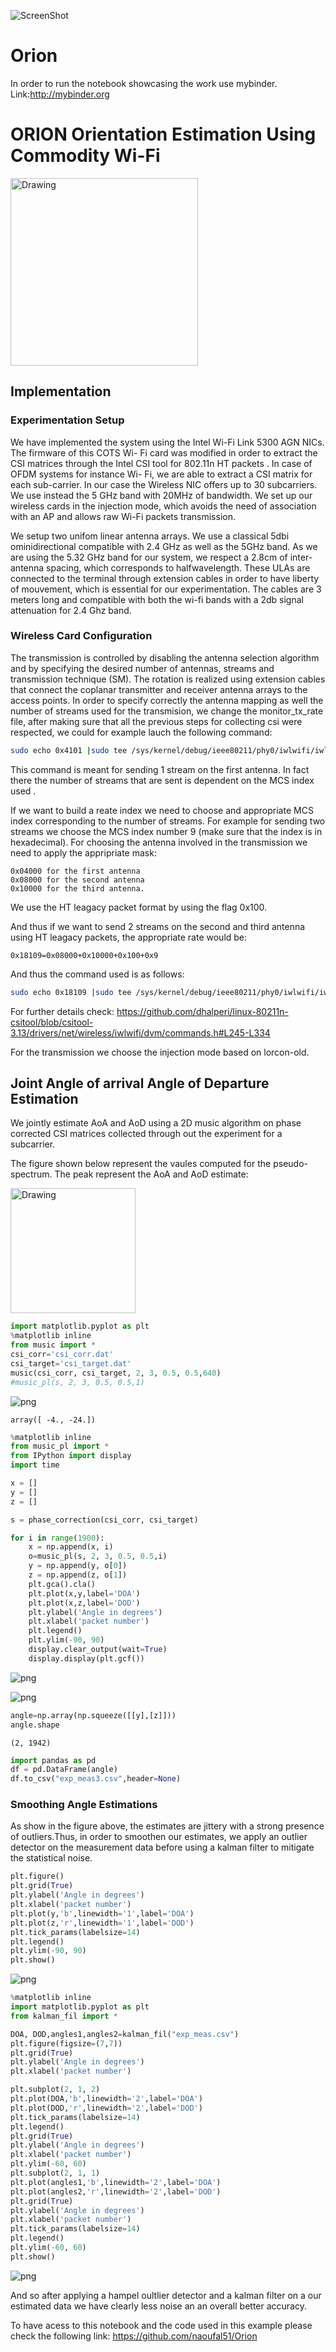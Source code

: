![ScreenShot](https://cloud.githubusercontent.com/assets/15954923/21268015/28638b76-c3ad-11e6-89d5-6096e56f924a.png)
# Orion
In order to run the notebook showcasing the work use mybinder.
Link:http://mybinder.org


# ORION Orientation Estimation Using Commodity Wi-Fi

<img src="exp_setup.jpg" alt="Drawing" height="300px">

## Implementation 

###  Experimentation Setup
We have implemented the system using the Intel Wi-Fi Link 5300 AGN NICs. The firmware of this COTS Wi- Fi card was modified in order to extract the CSI matrices through the Intel CSI tool for 802.11n HT packets . In case of OFDM systems for instance Wi- Fi, we are able to extract a CSI matrix for each sub-carrier. In our case the Wireless NIC offers up to 30 subcarriers. We use instead the 5 GHz band with 20MHz of bandwidth. 
We set up our wireless cards in the injection mode, which avoids the need of association with an AP and allows raw Wi-Fi packets transmission. 

We setup two unifom linear antenna arrays. We use a classical 5dbi ominidirectional compatible with 2.4 GHz as well as the 5GHz band. As we are using the 5.32 GHz band for our system, we respect a 2.8cm of inter-antenna spacing, which corresponds to halfwavelength. These ULAs are connected to the terminal through extension cables in order to have liberty of mouvement, which is essential for our experimentation. The cables are 3 meters long and compatible with both the wi-fi bands with a 2db signal attenuation for 2.4 Ghz band. 

###  Wireless Card Configuration
The transmission is controlled by disabling the antenna selection algorithm and by specifying the desired number of antennas, streams and transmission technique (SM). The rotation is realized using extension cables that connect the coplanar transmitter and receiver antenna arrays to the access points.
In order to specify correctly the antenna mapping as well the number of streams used for the transmision, we change the monitor_tx_rate file, after making sure that all the previous steps for collecting csi were respected, we could for example lauch the following command:

```bash
sudo echo 0x4101 |sudo tee /sys/kernel/debug/ieee80211/phy0/iwlwifi/iwldvm/debug/monitor_tx_rate
```
This command  is meant for sending 1 stream on the first antenna. 
In fact there the number of streams that are sent is dependent on the MCS index used .

If we want to build a reate index we need to choose and appropriate MCS index corresponding to the number of streams. For example for sending two streams we choose the MCS index number 9 (make sure that the index is in hexadecimal). For choosing the antenna involved in the transmission we need to apply the appripriate mask:
```
0x04000 for the first antenna
0x08000 for the second antenna
0x10000 for the third antenna.
```
We use the HT leagacy packet format by using the flag 0x100.

And thus if we want to send 2 streams on the second and third antenna using HT leagacy packets, the appropriate rate would be:
```
0x18109=0x08000+0x10000+0x100+0x9
```
And thus the command used is as follows:
```bash
sudo echo 0x18109 |sudo tee /sys/kernel/debug/ieee80211/phy0/iwlwifi/iwldvm/debug/monitor_tx_rate.

```
For further details check: 
https://github.com/dhalperi/linux-80211n-csitool/blob/csitool-3.13/drivers/net/wireless/iwlwifi/dvm/commands.h#L245-L334

For the transmission we choose the injection mode based on lorcon-old.

## Joint Angle of arrival Angle of Departure Estimation



We  jointly estimate AoA and AoD using a 2D music algorithm on phase corrected CSI matrices collected through out the experiment for a subcarrier.

The figure shown below represent the vaules computed for the pseudo-spectrum. The peak represent the AoA and AoD estimate:

<img src="dod-doa.png" alt="Drawing" height="200"/>


```python
import matplotlib.pyplot as plt
%matplotlib inline
from music import *
csi_corr='csi_corr.dat'
csi_target='csi_target.dat'
music(csi_corr, csi_target, 2, 3, 0.5, 0.5,640)
#music_pl(s, 2, 3, 0.5, 0.5,1)
```


![png](output_6_0.png)





    array([ -4., -24.])




```python
%matplotlib inline
from music_pl import *
from IPython import display
import time

x = []
y = []
z = []

s = phase_correction(csi_corr, csi_target)    

for i in range(1900):
    x = np.append(x, i)
    o=music_pl(s, 2, 3, 0.5, 0.5,i)
    y = np.append(y, o[0])
    z = np.append(z, o[1])
    plt.gca().cla() 
    plt.plot(x,y,label='DOA')
    plt.plot(x,z,label='DOD')
    plt.ylabel('Angle in degrees')
    plt.xlabel('packet number')
    plt.legend()
    plt.ylim(-90, 90)
    display.clear_output(wait=True)
    display.display(plt.gcf()) 

```


![png](output_7_0.png)



![png](output_7_1.png)



```python
angle=np.array(np.squeeze([[y],[z]]))
angle.shape
```




    (2, 1942)




```python
import pandas as pd 
df = pd.DataFrame(angle)
df.to_csv("exp_meas3.csv",header=None)
```

###  Smoothing Angle Estimations

As show in the figure above, the estimates are jittery  with a strong presence of outliers.Thus, in order to smoothen our estimates, we apply an outlier detector on the measurement data before using a kalman filter to  mitigate the statistical noise.


```python
plt.figure()
plt.grid(True)
plt.ylabel('Angle in degrees')
plt.xlabel('packet number')
plt.plot(y,'b',linewidth='1',label='DOA') 
plt.plot(z,'r',linewidth='1',label='DOD') 
plt.tick_params(labelsize=14)
plt.legend()
plt.ylim(-90, 90)
plt.show()
```


![png](output_12_0.png)



```python
%matplotlib inline
import matplotlib.pyplot as plt
from kalman_fil import *

DOA, DOD,angles1,angles2=kalman_fil("exp_meas.csv")
plt.figure(figsize=(7,7))
plt.grid(True)
plt.ylabel('Angle in degrees')
plt.xlabel('packet number')

plt.subplot(2, 1, 2)
plt.plot(DOA,'b',linewidth='2',label='DOA') 
plt.plot(DOD,'r',linewidth='2',label='DOD')
plt.tick_params(labelsize=14)
plt.legend()
plt.grid(True)
plt.ylabel('Angle in degrees')
plt.xlabel('packet number')
plt.ylim(-60, 60)
plt.subplot(2, 1, 1)
plt.plot(angles1,'b',linewidth='2',label='DOA') 
plt.plot(angles2,'r',linewidth='2',label='DOD')
plt.grid(True)
plt.ylabel('Angle in degrees')
plt.xlabel('packet number')
plt.tick_params(labelsize=14)
plt.legend()
plt.ylim(-60, 60)
plt.show()
```


![png](output_13_0.png)


And so after applying a hampel oultlier detector and a kalman filter on a our estimated data we have clearly less noise an an overall better accuracy.

To have acess to this notebook and the code used in this example please check the following link:
https://github.com/naoufal51/Orion
